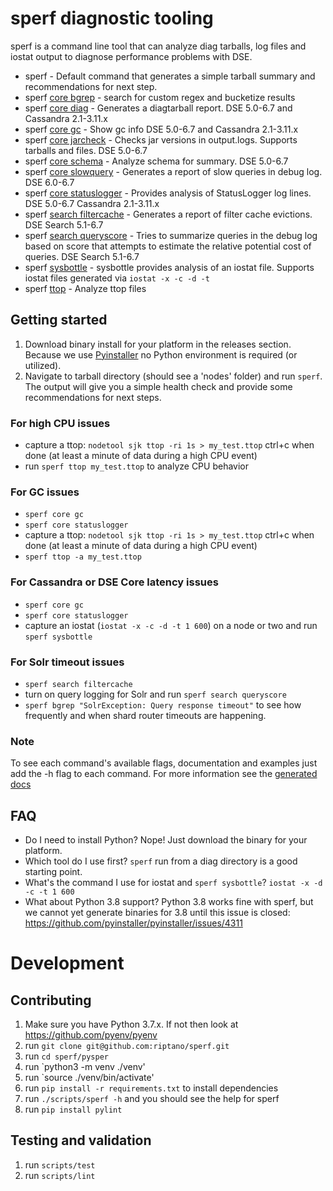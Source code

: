 # sperf diagnostic tooling

sperf is a command line tool that can analyze diag tarballs, log files and iostat output to diagnose performance problems with DSE.

* sperf  - Default command that generates a simple tarball summary and recommendations for next step.
* sperf [core bgrep](docs/commands/core/bgrep.md) - search for custom regex and bucketize results
* sperf [core diag](docs/commands/core/diag.md) - Generates a diagtarball report. DSE 5.0-6.7 and Cassandra 2.1-3.11.x
* sperf [core gc](docs/commands/core/gc.md) - Show gc info DSE 5.0-6.7 and Cassandra 2.1-3.11.x
* sperf [core jarcheck](docs/commands/core/jarcheck.md) - Checks jar versions in output.logs. Supports tarballs and files. DSE 5.0-6.7
* sperf [core schema](docs/commands/core/schema.md) - Analyze schema for summary. DSE 5.0-6.7
* sperf [core slowquery](docs/commands/core/slowquery.md) - Generates a report of slow queries in debug log. DSE 6.0-6.7
* sperf [core statuslogger](docs/commands/core/statuslogger.md) - Provides analysis of StatusLogger log lines. DSE 5.0-6.7 Cassandra 2.1-3.11.x
* sperf [search filtercache](docs/commands/search/filtercache.md) - Generates a report of filter cache evictions. DSE Search 5.1-6.7
* sperf [search queryscore](docs/commands/search/queryscore.md) - Tries to summarize queries in the debug log based on score that attempts to estimate the relative potential cost of queries. DSE Search 5.1-6.7
* sperf [sysbottle](docs/commands/sysbottle.md) - sysbottle provides analysis of an iostat file. Supports iostat files generated via `iostat -x -c -d -t`
* sperf [ttop](docs/commands/ttop.md) - Analyze ttop files

## Getting started

1. Download binary install for your platform in the releases section. Because we use [Pyinstaller](https://www.pyinstaller.org) no Python environment is required (or utilized).
2. Navigate to tarball directory (should see a 'nodes' folder) and run `sperf`. The output will give you a simple health check and provide some recommendations for next steps.

### For high CPU issues

* capture a ttop: `nodetool sjk ttop -ri 1s > my_test.ttop` ctrl+c when done (at least a minute of data during a high CPU event)
* run `sperf ttop my_test.ttop` to analyze CPU behavior

### For GC issues

* `sperf core gc` 
* `sperf core statuslogger`
* capture a ttop: `nodetool sjk ttop -ri 1s > my_test.ttop` ctrl+c when done (at least a minute of data during a high CPU event)
* `sperf ttop -a my_test.ttop`

### For Cassandra or DSE Core latency issues

* `sperf core gc`
* `sperf core statuslogger` 
* capture an iostat (`iostat -x -c -d -t 1 600`) on a node or two and run `sperf sysbottle`

### For Solr timeout issues

* `sperf search filtercache`
* turn on query logging for Solr and run `sperf search queryscore`
* `sperf bgrep "SolrException: Query response timeout"` to see how frequently and when shard router timeouts are happening.

### Note

To see each command's available flags, documentation and examples just add the -h flag to each command. For more information see the [generated docs](docs/commands/)

## FAQ

* Do I need to install Python? Nope! Just download the binary for your platform.
* Which tool do I use first? `sperf` run from a diag directory is a good starting point.
* What's the command I use for iostat and `sperf sysbottle`? `iostat -x -d -c -t 1 600`
* What about Python 3.8 support? Python 3.8 works fine with sperf, but we cannot yet generate binaries for 3.8 until this issue is closed: https://github.com/pyinstaller/pyinstaller/issues/4311

# Development

## Contributing

1. Make sure you have Python 3.7.x. If not then look at https://github.com/pyenv/pyenv
2. run `git clone git@github.com:riptano/sperf.git`
3. run `cd sperf/pysper`
4. run `python3 -m venv ./venv'
5. run `source ./venv/bin/activate'
6. run `pip install -r requirements.txt` to install dependencies
7. run `./scripts/sperf -h` and you should see the help for sperf
8. run `pip install pylint`

## Testing and validation

1. run `scripts/test`
2. run `scripts/lint`
